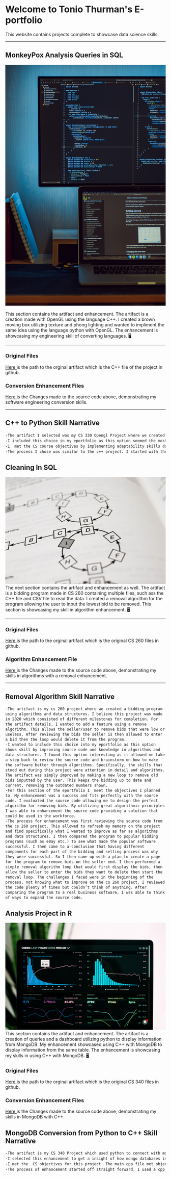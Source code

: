 # Welcome to Tonio Thurman's E-portfolio

This website contains projects complete to showcase data science skills.  



-----

## **MonkeyPox Analysis Queries in SQL** 

<img src="images\safar-safarov-koOdUvfGr4c-unsplash.jpg">


This section contains the artifact and enhancement. The artifact is a creation made with OpenGL using the language C++. I created a brown moving box utilizing texture and phong lighting and wanted to impliment the same idea using the language python with OpenGL. The enhancement is showcasing my engineering skill of converting languages. 🖥️

------

### Original Files

<a href="https://github.com/ton-hue/tonhue.github.io/blob/6fbeb242d0b911318360e573646f9409982b84d1/Software%20Design%20&%20Engineering/Original%20Artifact_CS%20330/Thurman-Tonio-Dec%2019,%202021%20814%20AM(3).cpp"> Here </a> is the path to the orginal artifact which is the C++ file of the project in github. 

### Conversion Enhancement Files

<a href="https://github.com/ton-hue/tonhue.github.io/blob/6fbeb242d0b911318360e573646f9409982b84d1/Software%20Design%20&%20Engineering/openglconversionfinal.py"> Here </a> is the Changes made to the source code above, demonstrating my software engineering conversion skills. 

------

## C++ to Python Skill Narrative

```markdown
-The artifact I selected was my CS 330 Opengl Project where we created a scene in C++ visual studios. I believe I completed this project in the end of 2021. The item in the scene created was a moving box. Specifically, a brown moving box with open flaps with items at the surface. 
-I included this choice in my eportfolio as this option seemed the most interesting to learn how to convert c++ to python visually. Choosing this gave me a insight on what software engineers face when converting code to another language. Specifically the python libraries and box vertices showcased my adaptability. The research and execution was easily performed when setting up the python project and using the vertices/edges in python. 
-I  met the CS course objectives by implementing adaptability skills during my computing practices. The computer solutions that delivered value was researching libraries and python changes needed for this conversion to be successful.
-The process I chose was similar to the c++ project. I started with the basic shapes and began researching how to create that shape in python using pyopengl and vertices in python. Then I proceeded with the texture and image to add to the scene. I learned that pyopengl is quite similar to opengl for c++, I think the main difference is the edges pertaining to the vertices and the buffers. The buffers in C++ seem more difficult. 
```






## **Cleaning In SQL**

<img src="images\alpridephoto-nuz3rK5iiKg-unsplash.jpg">
The next section contains the artifact and enhancement as well. The artifact is a bidding program made in CS 260 containing multiple files, such ass the C++ file and CSV file to read the data. I created a removal algorithm for the program allowing the user to input the lowest bid to be removed. This section is showcasing my skill in algorithm enhancement. 🖥️

------

### Original Files

<a href="https://github.com/ton-hue/tonhue.github.io/tree/gh-pages/Algorithms/Original%20Artifact_CS%20260"> Here </a> is the path to the orginal artifact which is the original CS 260 files in github. 

### Algorithm Enhancement File

<a href="https://github.com/ton-hue/tonhue.github.io/blob/6fbeb242d0b911318360e573646f9409982b84d1/Algorithms/SourceandRemovalAlgorithmFinal.cpp"> Here </a> is the Changes made to the source code above, demonstrating my skills in algorithms with a removal enhancement. 

------

## Removal Algorithm Skill Narrative

```
-The artifact is my cs 260 project where we created a bidding program using algorithms and data structures. I believe this project was made in 2020 which consisted of different milestones for completion. For the artifact details, I wanted to add a feature using a remove algorithm. This allows the seller/user to remove bids that were low or useless. After reviewing the bids the seller is then allowed to enter a bid then the loop would delete it from the program. 
-I wanted to include this choice into my eportfolio as this option shows skill by improving source code and knowledge in algorithms and data structures. I found this option interesting as it allowed me take a step back to review the source code and brainstorm on how to make the software better through algorithms. Specifically, the skills that stood out during this project were attention in detail and algorithms. The artifact was simply improved by making a new loop to remove old bids inputted by the user. This keeps the bidding up to date and current, removing the outdated numbers shown. 
-For this section of the eportfolio I  meet the objectives I planned to. My enhancement was a success and fits perfectly with the source code. I evaluated the source code allowing me to design the perfect algorithm for removing bids. By utilizing great algorithmic principles I was able to enhancement the source code providing a solution that could be used in the workforce. 
-The process for enhancement was first reviewing the source code from the cs 260 project. This allowed to refresh my memory on the project and find specifically what I wanted to improve as far as algorithms and data structures. I then compared the program to popular bidding programs (such as eBay etc.) to see what made the popular software successful. I then came to a conclusion that having different components for each part of the bidding and selling process was why they were successful. So I then came up with a plan to create a page for the program to remove bids on the seller end. I then performed a simple removal algorithm loop that would first display the bids, then allow the seller to enter the bids they want to delete then start the removal loop. The challenges I faced were in the beginning of the process, not knowing what to improve on the cs 260 project. I reviewed the code plenty of times but couldn’t think of anything. After comparing the program to a real business software, I was able to think of ways to expand the source code. 

```




## **Analysis Project in R**

<img src="images\luke-chesser-JKUTrJ4vK00-unsplash.jpg">
This section contains the artifact and enhancement. The artifact is a creation of queries and a dashboard utilizing python to display information from MongoDB. My enhancement showcased using C++ with MongoDB to display information from the same table. The enhancement is showcasing my skills in using C++ with MongoDB. 🖥️

### Original Files

<a href="https://github.com/ton-hue/tonhue.github.io/tree/gh-pages/Database/Original%20Artifact_CS%20340"> Here </a> is the path to the orginal artifact which is the original CS 340 files in github. 

### Conversion Enhancement Files

<a href="https://github.com/ton-hue/tonhue.github.io/tree/gh-pages/Database"> Here </a> is the Changes made to the source code above, demonstrating my skills in MongoDB with C++. 

## MongoDB Conversion from Python to C++ Skill Narrative

```markdown
-The artifact is my CS 340 Project which used python to connect with mongodb using queries to display information. We utilized the virtual machine Jupiter notebook to write queries that would display information from the database in MongoDB. We then created a dashboard to display information from mongodb as well. This project was done early 2022 I believe and contained multiple files that referenced each other.
-I selected this enhancement to get a insight of how mongo databases is used with C++, using mongodb with python was fun to learn and genuinely interesting. I thought learning ways to enhance this artifact would provide knowledge I could use in the professional setting. The components that showcased my skills were applying C++ concepts already known to the project for the main.cpp file. Having knowledge of C++ and Databases allowed me to create the main file with ease. The artifact was improved by using C++ instead of python to connect to the database and write code/queries mirroing the artifact in python.
-I met the  CS objectives for this project. The main.cpp file met objectives as far as connecting to the mongodb and by choosing to use docker files. By utilizing docker files this kept the project organized for the queries to be ran with the C++. Showcasing decision making through organizational concepts allowed the project to not get overwhelming. This option also mitigate design flaws allowing the C++ MongoDB project to have quality.  The docker file took the place of the Jupiter notebook as far as running queries. The setup is different and uses  different commands in the text file.
-The process of enhancement started off straight forward, I used a cpp compiler to start the conversion. I reviewed the mongodb website to see which libraries needed to be included. Next I utilized the dbclientconnection from the website as well to connect to the port number. Then I created code to reference when connecting to the database using the try method in c++. And a catch statement for dbexception. After more research I learned I would use a docker file in the place of the Jupiter notebook to run commands/queries. I then used the docker file reference page to code the commands for c++. I learned some commands from the docker reference page and is still learning the process of the c++ query of the enhancement. -
```
